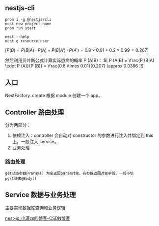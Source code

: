 ## nestjs-cli
```
pnpm i -g @nestjs/cli
nest new project-name
pnpm run start

nest --help
nest g resource user 
```
$[ P (B) = P (B|A) \cdot P (A) + P (B|A') \cdot P (A') = 0.8 \times 0.01 + 0.2 \times 0.99 = 0.207 ]$

然后利用贝叶斯公式计算实际患病的概率 P (A|B)：
$[ P (A|B) = \frac{P (B|A) \cdot P (A)}{P (B)} = \frac{0.8 \times 0.01}{0.207} \approx 0.0386 ]$
## 入口
NestFactory. create 根据 module 创建一个 app。

## Controller 路由处理
分为两部分：
1. 依赖注入：controller 会自动对 constructor 的参数进行注入并绑定到 this 上。一般注入 service。
2. 业务处理

### 路由处理
```
get动态参数@Param() 为空返回param对象，有参数返回对象字段，一般不填
post请求@Body()
```

## Service 数据与业务处理
主要实现数据库查询和业务逻辑



[nest-js\_小满zs的博客-CSDN博客](https://blog.csdn.net/qq1195566313/category_11844396.html)